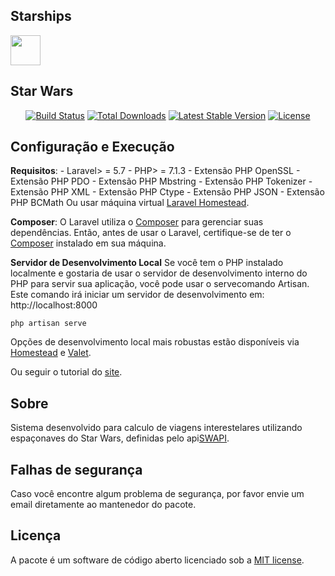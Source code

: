 <p align="center"><h2> Starships </h2><img src="https://image.flaticon.com/icons/png/512/86/86580.png" width="48" height="48"><h2> Star Wars </h2></p>

<p align="center">
<a href="https://travis-ci.org/laravel/framework"><img src="https://travis-ci.org/laravel/framework.svg" alt="Build Status"></a>
<a href="https://packagist.org/packages/laravel/framework"><img src="https://poser.pugx.org/laravel/framework/d/total.svg" alt="Total Downloads"></a>
<a href="https://packagist.org/packages/laravel/framework"><img src="https://poser.pugx.org/laravel/framework/v/stable.svg" alt="Latest Stable Version"></a>
<a href="https://packagist.org/packages/laravel/framework"><img src="https://poser.pugx.org/laravel/framework/license.svg" alt="License"></a>
</p>

## Configuração e Execução

**Requisitos**:
	- Laravel> = 5.7
	- PHP> = 7.1.3
	- Extensão PHP OpenSSL
	- Extensão PHP PDO
	- Extensão PHP Mbstring
	- Extensão PHP Tokenizer
	- Extensão PHP XML
	- Extensão PHP Ctype
	- Extensão PHP JSON
	- Extensão PHP BCMath
	Ou usar máquina virtual [Laravel Homestead](https://laravel.com/docs/5.7/homestead).

**Composer**:
O Laravel utiliza o [Composer](https://getcomposer.org/) para gerenciar suas dependências. Então, antes de usar o Laravel, certifique-se de ter o [Composer](https://getcomposer.org/) instalado em sua máquina.

**Servidor de Desenvolvimento Local**
Se você tem o PHP instalado localmente e gostaria de usar o servidor de desenvolvimento interno do PHP para servir sua aplicação, você pode usar o servecomando Artisan. Este comando irá iniciar um servidor de desenvolvimento em: http://localhost:8000

	php artisan serve
	
Opções de desenvolvimento local mais robustas estão disponíveis via [Homestead](https://laravel.com/docs/5.7/homestead) e [Valet](https://laravel.com/docs/5.7/valet).


Ou seguir o tutorial do [site](https://laravel.com/docs/5.7#installation).

## Sobre

Sistema desenvolvido para calculo de viagens interestelares utilizando espaçonaves do Star Wars, definidas pelo api[SWAPI](https://swapi.co/api/starships).

## Falhas de segurança

Caso você encontre algum problema de segurança, por favor envie um email diretamente ao mantenedor do pacote.

## Licença

A pacote é um software de código aberto licenciado sob a [MIT license](https://opensource.org/licenses/MIT).